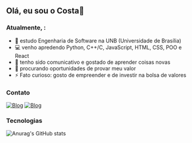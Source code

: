 ## Olá, eu sou o Costa👋


### Atualmente, :
- 📖 estudo Engenharia de Software na UNB (Universidade de Brasília)
- 💻 venho apredendo Python, C++/C, JavaScript, HTML, CSS, POO e React
- 🎤 tenho sido comunicativo e gostado de aprender coisas novas
- 🔎 procurando oportunidades de provar meu valor
- ⚡ Fato curioso: gosto de empreender e de investir na bolsa de valores

### Contato
[![Blog](https://img.shields.io/badge/LinkedIn-0077B5?style=for-the-badge&logo=linkedin&logoColor=white)](https://www.linkedin.com/in/jo%C3%A3o-costa-9b252a207/)
[![Blog](https://img.shields.io/badge/Instagram-E4405F?style=for-the-badge&logo=instagram&logoColor=white)](https://www.instagram.com/_joao.costta/)

### Tecnologias 
![Anurag's GitHub stats](https://github-readme-stats.vercel.app/api?username=jvcostta&show_icons=true&theme=cobalt)
